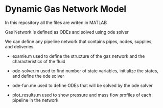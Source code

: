 # Dynamic Gas Network Model

In this repository all the files are writen in MATLAB

Gas Network is defined as ODEs and solved using ode solver

We can define any pipeline network that contains pipes, nodes, supplies, and deliveries.

- examle.m
used to define the structure of the gas network and the characteristics of the fluid

- ode-solver.m
used to find number of state variables, initialize the states, and define the ode solver

- ode-fun.me
used to define ODEs that will be solved by the ode solver

- plot_results.m
used to show pressure and mass flow profiles of each pipeline in the network
